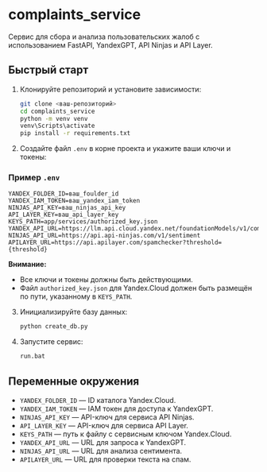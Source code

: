 # complaints_service

Сервис для сбора и анализа пользовательских жалоб с использованием FastAPI, YandexGPT, API Ninjas и API Layer.

## Быстрый старт

1. Клонируйте репозиторий и установите зависимости:
    ```sh
    git clone <ваш-репозиторий>
    cd complaints_service
    python -m venv venv
    venv\Scripts\activate
    pip install -r requirements.txt
    ```

2. Создайте файл `.env` в корне проекта и укажите ваши ключи и токены:

### Пример `.env`

```properties
YANDEX_FOLDER_ID=ваш_foulder_id
YANDEX_IAM_TOKEN=ваш_yandex_iam_token
NINJAS_API_KEY=ваш_ninjas_api_key
API_LAYER_KEY=ваш_api_layer_key
KEYS_PATH=app/services/authorized_key.json
YANDEX_API_URL=https://llm.api.cloud.yandex.net/foundationModels/v1/completion
NINJAS_API_URL=https://api.api-ninjas.com/v1/sentiment
APILAYER_URL=https://api.apilayer.com/spamchecker?threshold={threshold}
```

**Внимание:**  
- Все ключи и токены должны быть действующими.
- Файл `authorized_key.json` для Yandex.Cloud должен быть размещён по пути, указанному в `KEYS_PATH`.

3. Инициализируйте базу данных:
    ```bash
    python create_db.py
    ```

4. Запустите сервис:
    ```bash
    run.bat
    ```

## Переменные окружения

- `YANDEX_FOLDER_ID` — ID каталога Yandex.Cloud.
- `YANDEX_IAM_TOKEN` — IAM токен для доступа к YandexGPT.
- `NINJAS_API_KEY` — API-ключ для сервиса API Ninjas.
- `API_LAYER_KEY` — API-ключ для сервиса API Layer.
- `KEYS_PATH` — путь к файлу с сервисным ключом Yandex.Cloud.
- `YANDEX_API_URL` — URL для запроса к YandexGPT.
- `NINJAS_API_URL` — URL для анализа сентимента.
- `APILAYER_URL` — URL для проверки текста на спам.
